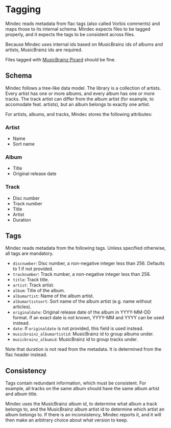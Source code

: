 # Tagging

Mindec reads metadata from flac tags (also called Vorbis comments) and maps
those to its internal schema. Mindec expects files to be tagged properly, and it
expects the tags to be consistent across files.

Because Mindec uses internal ids based on MusicBrainz ids of albums and artists,
MusicBrainz ids are required.

Files tagged with [MusicBrainz Picard][picard] should be fine.

[picard]: https://picard.musicbrainz.org/

## Schema

Mindec follows a tree-like data model. The library is a collection of artists.
Every artist has one or more albums, and every album has one or more
tracks. The track artist can differ from the album artist (for example, to
accomodate feat. artists), but an album belongs to exactly one artist.

For artists, albums, and tracks, Mindec stores the following attributes:

### Artist

 * Name
 * Sort name

### Album

 * Title
 * Original release date

### Track

 * Disc number
 * Track number
 * Title
 * Artist
 * Duration

## Tags

Mindec reads metadata from the following tags. Unless specified otherwise,
all tags are mandatory.

 * `discnumber`: Disc number, a non-negative integer less than 256.
   Defaults to 1 if not provided.
 * `tracknumber`: Track number, a non-negative integer less than 256.
 * `title`: Track title.
 * `artist`: Track artist.
 * `album`: Title of the album.
 * `albumartist`: Name of the album artist.
 * `albumartistsort`: Sort name of the album artist (e.g. name without articles).
 * `originaldate`: Original release date of the album in <abbr>YYYY-MM-DD</abbr> format.
   If an exact date is not known, <abbr>YYYY-MM</abbr> and <abbr>YYYY</abbr> can
   be used instead.
 * `date`: If `originaldate` is not provided, this field is used instead.
 * `musicbrainz_albumartistid`: MusicBrainz id to group albums under.
 * `musicbrainz_albumid`: MusicBrainz id to group tracks under.

Note that duration is not read from the metadata. It is determined from the flac
header instead.

## Consistency

Tags contain redundant information, which must be consistent. For example, all
tracks on the same album should have the same album artist and album title.

Mindec uses the MusicBrainz album id, to determine what album a track belongs to,
and the MusicBrainz album artist id to determine which artist an album belongs
to. If there is an inconsistency, Mindec reports it, and it will then make an
arbitrary choice about what version to keep.

